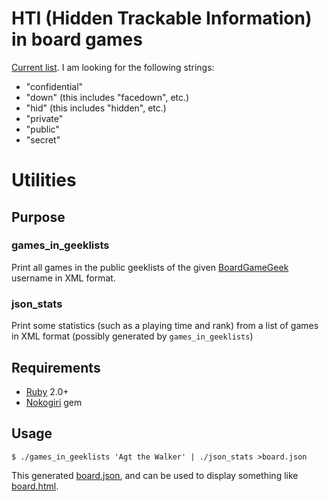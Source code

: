 # HTI (Hidden Trackable Information) in board games

[Current list](https://agt-the-walker.github.io/board/). I am looking for the
following strings:

* "confidential"
* "down" (this includes "facedown", etc.)
* "hid" (this includes "hidden", etc.)
* "private"
* "public"
* "secret"

# Utilities

## Purpose

### games\_in\_geeklists

Print all games in the public geeklists of the given
[BoardGameGeek](https://boardgamegeek.com/) username in XML format.

### json\_stats

Print some statistics (such as a playing time and rank) from a list of games in
XML format (possibly generated by `games_in_geeklists`)

## Requirements

* [Ruby](http://www.ruby-lang.org/en/) 2.0+
* [Nokogiri](https://rubygems.org/gems/nokogiri) gem

## Usage

    $ ./games_in_geeklists 'Agt the Walker' | ./json_stats >board.json

This generated [board.json](https://agt-the-walker.github.io/board.json), and
can be used to display something like
[board.html](https://agt-the-walker.github.io/board.html).
